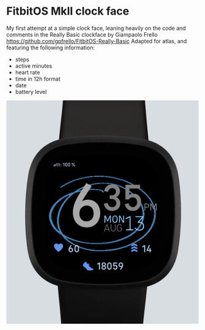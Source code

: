 # FitbitOS MkII clock face
My first attempt at a simple clock face, leaning heavily on the code and comments in
the Really Basic clockface by Giampaolo Frello https://github.com/gpfrello/FitbitOS-Really-Basic
Adapted for atlas, and featuring the following information:
- steps 
- active minutes
- heart rate
- time in 12h format
- date
- battery level

![Fitbit Versa 3 - Basic MkII Clock Face](screenshots/basic-mkii.png "Basic MkII Clock Face")
